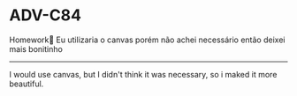 # ADV-C84
Homework🍿
Eu utilizaria o canvas porém não achei necessário então deixei mais bonitinho

------

I would use canvas, but I didn't think it was necessary, so i maked it more beautiful.
